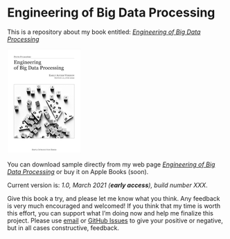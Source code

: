 # Engineering of Big Data Processing
This is a repository about my book entitled: *[Engineering of Big Data Processing](https://fulmanski.pl/books/en/index.php)*

![Engineering of Big Data Processing - book cover](cover.png)

You can download sample directly from my web page *[Engineering of Big Data Processing](https://fulmanski.pl/books/en/index.php)* or buy it on Apple Books (soon).

Current version is: *1.0, March 2021 (**early access**), build number XXX*.

Give this book a try, and please let me know what you think. Any feedback is very much encouraged and welcomed! If you think that my time is worth this effort, you can support what I’m doing now and help me finalize this project. Please use [email](mailto:book@fulmanski.pl) or [GitHub Issues](https://github.com/fulmanp/Engineering-of-Big-Data-Processing/issues) to give your positive or negative, but in all cases constructive, feedback.
